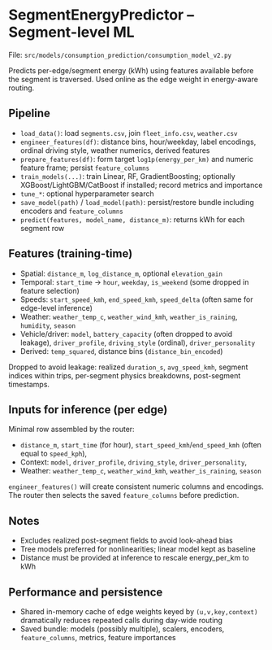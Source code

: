 # SegmentEnergyPredictor – Segment-level ML

File: `src/models/consumption_prediction/consumption_model_v2.py`

Predicts per-edge/segment energy (kWh) using features available before the segment is traversed. Used online as the edge weight in energy-aware routing.

## Pipeline

- `load_data()`: load `segments.csv`, join `fleet_info.csv`, `weather.csv`
- `engineer_features(df)`: distance bins, hour/weekday, label encodings, ordinal driving style, weather numerics, derived features
- `prepare_features(df)`: form target `log1p(energy_per_km)` and numeric feature frame; persist `feature_columns`
- `train_models(...)`: train Linear, RF, GradientBoosting; optionally XGBoost/LightGBM/CatBoost if installed; record metrics and importance
- `tune_*`: optional hyperparameter search
- `save_model(path)` / `load_model(path)`: persist/restore bundle including encoders and `feature_columns`
- `predict(features, model_name, distance_m)`: returns kWh for each segment row

## Features (training-time)

- Spatial: `distance_m`, `log_distance_m`, optional `elevation_gain`
- Temporal: `start_time` → `hour`, `weekday`, `is_weekend` (some dropped in feature selection)
- Speeds: `start_speed_kmh`, `end_speed_kmh`, `speed_delta` (often same for edge-level inference)
- Weather: `weather_temp_c`, `weather_wind_kmh`, `weather_is_raining`, `humidity`, `season`
- Vehicle/driver: `model`, `battery_capacity` (often dropped to avoid leakage), `driver_profile`, `driving_style` (ordinal), `driver_personality`
- Derived: `temp_squared`, distance bins (`distance_bin_encoded`)

Dropped to avoid leakage: realized `duration_s`, `avg_speed_kmh`, segment indices within trips, per-segment physics breakdowns, post-segment timestamps.

## Inputs for inference (per edge)

Minimal row assembled by the router:
- `distance_m`, `start_time` (for hour), `start_speed_kmh`/`end_speed_kmh` (often equal to `speed_kph`),
- Context: `model`, `driver_profile`, `driving_style`, `driver_personality`,
- Weather: `weather_temp_c`, `weather_wind_kmh`, `weather_is_raining`, `season`

`engineer_features()` will create consistent numeric columns and encodings. The router then selects the saved `feature_columns` before prediction.

## Notes

- Excludes realized post-segment fields to avoid look-ahead bias
- Tree models preferred for nonlinearities; linear model kept as baseline
- Distance must be provided at inference to rescale energy_per_km to kWh

## Performance and persistence

- Shared in-memory cache of edge weights keyed by `(u,v,key,context)` dramatically reduces repeated calls during day-wide routing
- Saved bundle: models (possibly multiple), scalers, encoders, `feature_columns`, metrics, feature importances


